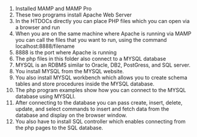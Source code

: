1. Installed MAMP and MAMP Pro
2. These two programs install Apache Web Server
3. In the HTDOCs directly you can place PHP files which you can open via a browser and run
4. When you are on the same machine where Apache is running via MAMP you can call the files that you want to run, using the command localhost:8888/filename
5. 8888 is the port where Apache is running
6. The php files in this folder also connect to a MYSQL database
7. MYSQL is an RDBMS similar to Oracle, DB2, PostGress, and SQL server.
8. You install MYSQL from the MYSQL website.
9. You also install MYSQL workbench which allows you to create schema tables and store procedures inside the MYSQL database.
10. The php program examples show how you can connect to the MYSQL database using MYSQLI.
11. After connecting to the database you can pass create, insert, delete, update, and select commands to insert and fetch data from the database and display on the browser window.
12. You also have to install SQL controller which enables connecting from the php pages to the SQL database. 
